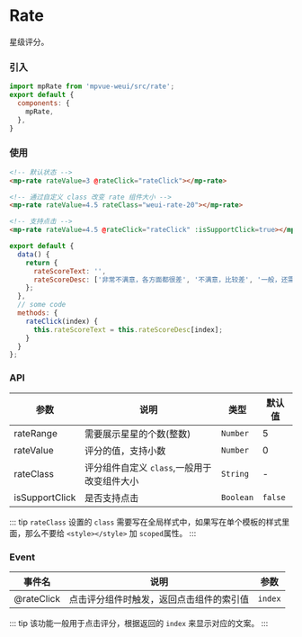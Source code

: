 # Rate

星级评分。

<imgPreview imgUrl="/assets/rate.png"/>

### 引入

``` js
import mpRate from 'mpvue-weui/src/rate';
export default {
  components: {
    mpRate,
  },
}
```

### 使用

``` html
<!-- 默认状态 -->
<mp-rate rateValue=3 @rateClick="rateClick"></mp-rate>

<!-- 通过自定义 class 改变 rate 组件大小 -->
<mp-rate rateValue=4.5 rateClass="weui-rate-20"></mp-rate>

<!-- 支持点击 -->
<mp-rate rateValue=4.5 @rateClick="rateClick" :isSupportClick=true></mp-rate>
```

``` js
export default {
  data() {
    return {
      rateScoreText: '',
      rateScoreDesc: ['非常不满意，各方面都很差', '不满意，比较差', '一般，还需改善', '比较满意，仍可改善', '非常满意,无可挑剔']
    };
  },
  // some code
  methods: {
    rateClick(index) {
      this.rateScoreText = this.rateScoreDesc[index];
    }
  }
};
```

### API
| 参数 | 说明 | 类型 | 默认值 |
|-----------|-----------|-----------|-------------|
| rateRange | 需要展示星星的个数(整数) | `Number` | 5 |
| rateValue | 评分的值，支持小数 | `Number` | 0 |
| rateClass | 评分组件自定义 `class`,一般用于改变组件大小 | `String` | - |
| isSupportClick | 是否支持点击 | `Boolean` | `false` |

::: tip
`rateClass` 设置的 `class` 需要写在全局样式中，如果写在单个模板的样式里面，那么不要给 `<style></style>` 加 `scoped`属性。
:::

### Event

| 事件名 | 说明 | 参数 |
|-----------|-----------|-----------|
| @rateClick | 点击评分组件时触发，返回点击组件的索引值 | `index` |

::: tip
该功能一般用于点击评分，根据返回的 `index` 来显示对应的文案。
:::